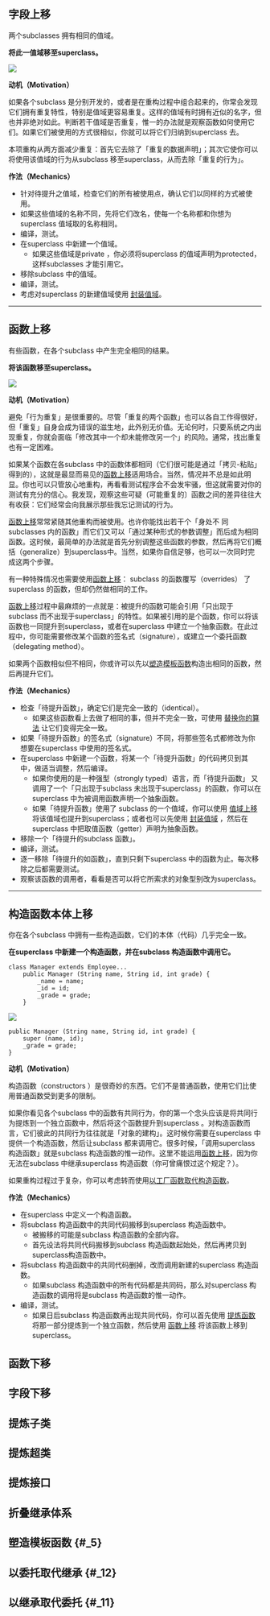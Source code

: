 ## 字段上移

两个subclasses 拥有相同的值域。

**将此一值域移至superclass。**

![](http://wangvsa.github.io/refactoring-cheat-sheet/images/11fig01.gif)

**动机（Motivation）**

如果各个subclass 是分别开发的，或者是在重构过程中组合起来的，你常会发现它们拥有重复特性，特别是值域更容易重复。这样的值域有时拥有近似的名字，但也并非绝对如此。判断若干值域是否重复，惟一的办法就是观察函数如何使用它们。如果它们被使用的方式很相似，你就可以将它们归纳到superclass 去。

本项重构从两方面减少重复：首先它去除了「重复的数据声明」；其次它使你可以将使用该值域的行为从subclass 移至superclass，从而去除「重复的行为」。

**作法（Mechanics）**

* 针对待提升之值域，检查它们的所有被使用点，确认它们以同样的方式被使用。
* 如果这些值域的名称不同，先将它们改名，使每一个名称都和你想为superclass 值域取的名称相同。
* 编译，测试。
* 在superclass 中新建一个值域。
  * 如果这些值域是private ，你必须将superclass 的值域声明为protected，这样subclasses 才能引用它。
* 移除subclass 中的值域。
* 编译，测试。
* 考虑对superclass 的新建值域使用
  [封装值域](http://wangvsa.github.io/refactoring-cheat-sheet/organizing-data/#_7)。

---

## 函数上移

有些函数，在各个subclass 中产生完全相同的结果。

**将该函数移至superclass。**

![](http://wangvsa.github.io/refactoring-cheat-sheet/images/11fig02.gif)

**动机（Motivation）**

避免「行为重复」是很重要的。尽管「重复的两个函数」也可以各自工作得很好， 但「重复」自身会成为错误的滋生地，此外别无价值。无论何时，只要系统之内出现重复，你就会面临「修改其中一个却未能修改另一个」的风险。通常，找出重复也有一定困难。

如果某个函数在各subclass 中的函数体都相同（它们很可能是通过「拷贝-粘贴」得到的），这就是最显而易见的[函数上移](http://wangvsa.github.io/refactoring-cheat-sheet/dealing-with-generalization/#_8)适用场合。当然，情况并不总是如此明显。你也可以只管放心地重构，再看看测试程序会不会发牢骚，但这就需要对你的测试有充分的信心。我发现，观察这些可疑（可能重复的〕函数之间的差异往往大有收获：它们经常会向我展示那些我忘记测试的行为。

[函数上移](http://wangvsa.github.io/refactoring-cheat-sheet/dealing-with-generalization/#_8)常常紧随其他重构而被使用。也许你能找出若干个「身处不 同subclasses 内的函数」而它们又可以「通过某种形式的参数调整」而后成为相同函数。这时候，最简单的办法就是首先分别调整这些函数的参数，然后再将它们概括（generalize）到superclass中。当然，如果你自信足够，也可以一次同时完成这两个步骤。

有一种特殊情况也需要使用[函数上移](http://wangvsa.github.io/refactoring-cheat-sheet/dealing-with-generalization/#_8)： subclass 的函数覆写（overrides） 了superclass 的函数，但却仍然做相同的工作。

[函数上移](http://wangvsa.github.io/refactoring-cheat-sheet/dealing-with-generalization/#_8)过程中最麻烦的一点就是：被提升的函数可能会引用「只出现于subclass 而不出现于superclass」的特性。如果被引用的是个函数，你可以将该函数也一同提升到superclass，或者在superclass 中建立一个抽象函数。在此过程中，你可能需要修改某个函数的签名式（signature），或建立一个委托函数（delegating method）。

如果两个函数相似但不相同，你或许可以先以[塑造模板函数](http://wangvsa.github.io/refactoring-cheat-sheet/dealing-with-generalization/#_5)构造出相同的函数，然后再提升它们。

**作法（Mechanics）**

* 检查「待提升函数」，确定它们是完全一致的（identical）。
  * 如果这些函数看上去做了相同的事，但并不完全一致，可使用
    [替换你的算法](http://wangvsa.github.io/refactoring-cheat-sheet/composing-methods/#_10)
    让它们变得完全一致。
* 如果「待提升函数」的签名式（signature）不同，将那些签名式都修改为你想要在superclass 中使用的签名式。
* 在superclass 中新建一个函数，将某一个「待提升函数」的代码拷贝到其中，做适当调整，然后编译。
  * 如果你使用的是一种强型（strongly typed）语言，而「待提升函数」 又调用了一个「只出现于subclass 未出现于superclass」的函数，你可以在superclass 中为被调用函数声明一个抽象函数。
  * 如果「待提升函数」使用了 subclass 的一个值域，你可以使用
    [值域上移](http://wangvsa.github.io/refactoring-cheat-sheet/dealing-with-generalization/#_7)
    将该值域也提升到superclass；或者也可以先使用
    [封装值域](http://wangvsa.github.io/refactoring-cheat-sheet/organizing-data/#_7)
    ，然后在superclass 中把取值函数（getter）声明为抽象函数。
* 移除一个「待提升的subclass 函数」。
* 编译，测试。
* 逐一移除「待提升的如函数」，直到只剩下superclass 中的函数为止。每次移除之后都需要测试。
* 观察该函数的调用者，看看是否可以将它所索求的对象型别改为superclass。

---

## 构造函数本体上移

你在各个subclass 中拥有一些构造函数，它们的本体（代码）几乎完全一致。

**在superclass 中新建一个构造函数，并在subclass 构造函数中调用它。**

```
class Manager extends Employee...
    public Manager (String name, String id, int grade) {
        _name = name;
        _id = id;
        _grade = grade;
    }
```

![](http://wangvsa.github.io/refactoring-cheat-sheet/images/arrow.gif)

```
public Manager (String name, String id, int grade) {
    super (name, id);
    _grade = grade;
}
```

**动机（Motivation）**

构造函数（constructors ）是很奇妙的东西。它们不是普通函数，使用它们比使用普通函数受到更多的限制。

如果你看见各个subclass 中的函数有共同行为，你的第一个念头应该是将共同行为提炼到一个独立函数中，然后将这个函数提升到superclass 。对构造函数而言，它们彼此的共同行为往往就是「对象的建构」。这时候你需要在superclass 中提供一个构造函数，然后让subclass 都来调用它。很多时候，「调用superclass 构造函数」就是subclass 构造函数的惟一动作。这里不能运用[函数上移](http://wangvsa.github.io/refactoring-cheat-sheet/dealing-with-generalization/#_8)，因为你无法在subclass 中继承superclass 构造函数（你可曾痛恨过这个规定？）。

如果重构过程过于复杂，你可以考虑转而使用[以工厂函数取代构造函数](http://wangvsa.github.io/refactoring-cheat-sheet/making-method-calls-simpler/#_10)。

**作法（Mechanics）**

* 在superclass 中定义一个构造函数。
* 将subclass 构造函数中的共同代码搬移到superclass 构造函数中。
  * 被搬移的可能是subclass 构造函数的全部内容。
  * 首先设法将共同代码搬移到subclass 构造函数起始处，然后再拷贝到superclass构造函数中。
* 将subclass 构造函数中的共同代码删掉，改而调用新建的superclass 构造函数。
  * 如果subclass 构造函数中的所有代码都是共同码，那么对superclass 构造函数的调用将是subclass 构造函数的惟一动作。
* 编译，测试。
  * 如果日后subclass 构造函数再出现共同代码，你可以首先使用
    [提炼函数](http://wangvsa.github.io/refactoring-cheat-sheet/composing-methods/#_1)
    将那一部分提炼到一个独立函数，然后使用
    [函数上移](http://wangvsa.github.io/refactoring-cheat-sheet/dealing-with-generalization/#_8)
    将该函数上移到superclass。

## 函数下移

## 字段下移

## 提炼子类

## 提炼超类

## 提炼接口

## 折叠继承体系

## 塑造模板函数 {#_5}

## 以委托取代继承 {#_12}

## 以继承取代委托 {#_11}



